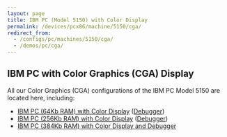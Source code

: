 ```yaml
---
layout: page
title: IBM PC (Model 5150) with Color Display
permalink: /devices/pcx86/machine/5150/cga/
redirect_from:
  - /configs/pc/machines/5150/cga/
  - /demos/pc/cga/
---
```


IBM PC with Color Graphics (CGA) Display
----------------------------------------

All our Color Graphics (CGA) configurations of the IBM PC Model 5150 are located here, including:

* [IBM PC (64Kb RAM) with Color Display](/devices/pcx86/machine/5150/cga/64kb/) ([Debugger](/devices/pcx86/machine/5150/cga/64kb/debugger/))
* [IBM PC (256Kb RAM) with Color Display](/devices/pcx86/machine/5150/cga/256kb/) ([Debugger](/devices/pcx86/machine/5150/cga/256kb/debugger/))
* [IBM PC (384Kb RAM) with Color Display and Debugger](/devices/pcx86/machine/5150/cga/384kb/debugger/)
